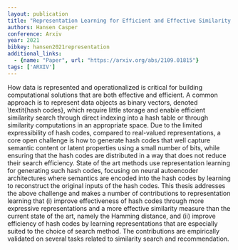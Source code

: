 ```yaml
---
layout: publication
title: "Representation Learning for Efficient and Effective Similarity Search and Recommendation"
authors: Hansen Casper
conference: Arxiv
year: 2021
bibkey: hansen2021representation
additional_links:
  - {name: "Paper", url: "https://arxiv.org/abs/2109.01815"}
tags: ['ARXIV']
---
```

How data is represented and operationalized is critical for building computational solutions that are both effective and efficient. A common approach is to represent data objects as binary vectors, denoted \textit{hash codes}, which require little storage and enable efficient similarity search through direct indexing into a hash table or through similarity computations in an appropriate space. Due to the limited expressibility of hash codes, compared to real-valued representations, a core open challenge is how to generate hash codes that well capture semantic content or latent properties using a small number of bits, while ensuring that the hash codes are distributed in a way that does not reduce their search efficiency. State of the art methods use representation learning for generating such hash codes, focusing on neural autoencoder architectures where semantics are encoded into the hash codes by learning to reconstruct the original inputs of the hash codes. This thesis addresses the above challenge and makes a number of contributions to representation learning that (i) improve effectiveness of hash codes through more expressive representations and a more effective similarity measure than the current state of the art, namely the Hamming distance, and (ii) improve efficiency of hash codes by learning representations that are especially suited to the choice of search method. The contributions are empirically validated on several tasks related to similarity search and recommendation.